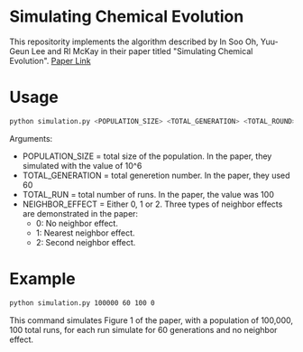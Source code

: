 # Simulating Chemical Evolution
This repositority implements the algorithm described by In Soo Oh, Yuu-Geun Lee and RI McKay in their paper titled "Simulating Chemical Evolution". [Paper Link](https://ieeexplore.ieee.org/document/5949958)
# Usage
```bash
python simulation.py <POPULATION_SIZE> <TOTAL_GENERATION> <TOTAL_ROUND> <NEIGHBOR_EFFECT>
```
Arguments:
- POPULATION_SIZE = total size of the population. In the paper, they simulated with the value of 10^6
- TOTAL_GENERATION = total generetion number. In the paper, they used 60
- TOTAL_RUN = total number of runs. In the paper, the value was 100
- NEIGHBOR_EFFECT = Either 0, 1 or 2. Three types of neighbor effects are demonstrated in the paper:
  - 0: No neighbor effect.
  - 1: Nearest neighbor effect.
  - 2: Second neighbor effect.

# Example
```bash
python simulation.py 100000 60 100 0
```
This command simulates Figure 1 of the paper, with a population of 100,000, 100 total runs, for each run simulate for 60 generations and no neighbor effect.
